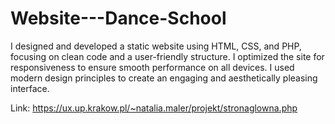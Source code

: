 # Website---Dance-School
I designed and developed a static website using HTML, CSS, and PHP, focusing on clean code and a user-friendly structure. I optimized the site for responsiveness to ensure smooth performance on all devices. 
I used modern design principles to create an engaging and aesthetically pleasing interface.

Link: https://ux.up.krakow.pl/~natalia.maler/projekt/stronaglowna.php
